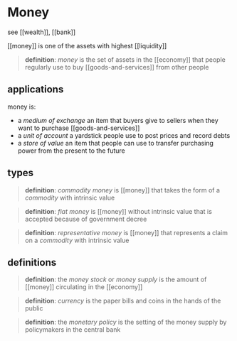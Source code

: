 # Money

see [[wealth]], [[bank]]

[[money]] is one of the assets with highest [[liquidity]]

> **definition**: _money_ is the set of assets in the [[economy]] that people regularly use to buy [[goods-and-services]] from other people

## applications

money is:

- a _medium of exchange_ an item that buyers give to sellers when they want to purchase [[goods-and-services]]
- a _unit of account_ a yardstick people use to post prices and record debts
- a _store of value_ an item that people can use to transfer purchasing power from the present to the future

## types

> **definition**: _commodity money_ is [[money]] that takes the form of a _commodity_ with intrinsic value

> **definition**: _fiat money_ is [[money]] without intrinsic value that is accepted because of government decree

> **definition**: _representative money_ is [[money]] that represents a claim on a _commodity_ with intrinsic value

## definitions

> **definition**: the _money stock_ or _money supply_ is the amount of [[money]] circulating in the [[economy]]

> **definition**: _currency_ is the paper bills and coins in the hands of the public

> **definition**: the _monetary policy_ is the setting of the money supply by policymakers in the central bank
